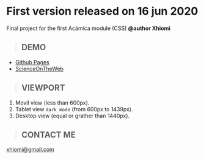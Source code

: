 # First version released on 16 jun 2020

Final project for the first Acámica module (CSS)
**@author Xhiomi**


> ## DEMO

* [Github Pages](https://xhiomi.github.io/Final_Project_Acamica_1/#1)
* [ScienceOnTheWeb](http://xhiomi.scienceontheweb.net/)


> ## VIEWPORT

1. Movil view (less than 600px).
2. Tablet view `dark mode` (from 600px to 1439px).
3. Desktop view (equal or grather than 1440px).


> ## CONTACT ME

xhiomi@gmail.com